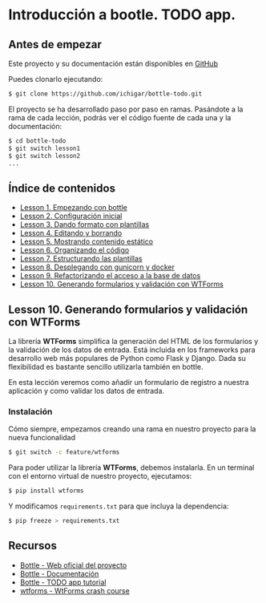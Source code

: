# Introducción a bootle. TODO app.

## Antes de empezar

Este proyecto y su documentación están disponibles en [GitHub](https://github.com/ichigar/bottle-todo)

Puedes clonarlo ejecutando:

```bash
$ git clone https://github.com/ichigar/bottle-todo.git
```

El proyecto se ha desarrollado paso por paso en ramas. Pasándote a la rama de cada lección, podrás ver el código fuente de cada una y la documentación:

```bash
$ cd bottle-todo
$ git switch lesson1
$ git switch lesson2
...
```

## Índice de contenidos

* [Lesson 1. Empezando con bottle](doc/lesson1.md)
* [Lesson 2. Configuración inicial](doc/lesson2.md)
* [Lesson 3. Dando formato con plantillas](doc/lesson3.md)
* [Lesson 4. Editando y borrando](doc/lesson4.md)
* [Lesson 5. Mostrando contenido estático](doc/lesson5.md)
* [Lesson 6. Organizando el código](doc/lesson6.md)
* [Lesson 7. Estructurando las plantillas](doc/lesson7.md)
* [Lesson 8. Desplegando con gunicorn y docker](doc/lesson8.md)
* [Lesson 9. Refactorizando el acceso a la base de datos](doc/lesson9.md)
* [Lesson 10. Generando formularios y validación con WTForms](doc/lesson10.md)

## Lesson 10. Generando formularios y validación con WTForms

La librería **WTForms** simplifica la generación del HTML de los formularios y la validación de los datos de entrada. Está incluida en los frameworks para desarrollo web más populares de Python como Flask y Django. Dada su flexibilidad es bastante sencillo utilizarla también en bottle.

En esta lección veremos como añadir un formulario de registro a nuestra aplicación y como validar los datos de entrada.

### Instalación

Cómo siempre, empezamos creando una rama en nuestro proyecto para la nueva funcionalidad

```bash
$ git switch -c feature/wtforms
```

Para poder utilizar la librería **WTForms**, debemos instalarla. En un terminal con el entorno virtual de nuestro proyecto, ejecutamos:

```bash
$ pip install wtforms
```

Y modificamos `requirements.txt` para que incluya la dependencia:

```python
$ pip freeze > requirements.txt
```

## Recursos

* [Bottle - Web oficial del proyecto](http://bottlepy.org/)
* [Bottle - Documentación](https://bottlepy.org/docs/dev/index.html)
* [Bottle - TODO app tutorial](https://bottlepy.org/docs/dev/tutorial_app.html)
* [wtforms - WtForms crash course](https://wtforms.readthedocs.io/en/3.0.x/crash_course/)